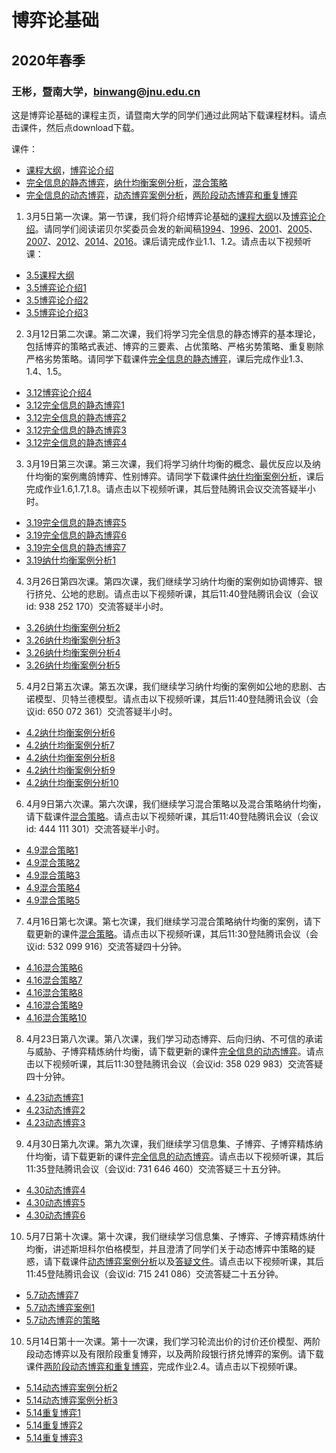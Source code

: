 # 博弈论基础
## 2020年春季
### 王彬，暨南大学，binwang@jnu.edu.cn
这是博弈论基础的课程主页，请暨南大学的同学们通过此网站下载课程材料。请点击课件，然后点download下载。

课件：
- [课程大纲](https://github.com/binwangwork/gameTheory/blob/master/%E6%95%99%E5%AD%A6%E5%A4%A7%E7%BA%B2.pdf)，[博弈论介绍](https://github.com/binwangwork/gameTheory/blob/master/%E5%85%88%E5%AF%BC%E8%AF%BE%20%E5%8D%9A%E5%BC%88%E8%AE%BA%E7%AE%80%E4%BB%8B.pdf)
- [完全信息的静态博弈](https://github.com/binwangwork/gameTheory/blob/master/%E4%B8%80.1%20%E5%AE%8C%E5%85%A8%E4%BF%A1%E6%81%AF%E7%9A%84%E9%9D%99%E6%80%81%E5%8D%9A%E5%BC%88.pdf)，[纳什均衡案例分析](https://github.com/binwangwork/gameTheory/blob/master/%E4%B8%80.2%20%E7%BA%B3%E4%BB%80%E5%9D%87%E8%A1%A1%E6%A1%88%E4%BE%8B%E5%88%86%E6%9E%90.pdf)，[混合策略](https://github.com/binwangwork/gameTheory/blob/master/%E4%B8%80.3%20%E6%B7%B7%E5%90%88%E7%AD%96%E7%95%A5%E7%BA%B3%E4%BB%80%E5%9D%87%E8%A1%A1.pdf)
- [完全信息的动态博弈](https://github.com/binwangwork/gameTheory/blob/master/%E4%BA%8C.1%20%E5%AE%8C%E5%85%A8%E4%BF%A1%E6%81%AF%E7%9A%84%E5%8A%A8%E6%80%81%E5%8D%9A%E5%BC%88.pdf)，[动态博弈案例分析](https://github.com/binwangwork/gameTheory/blob/master/%E4%BA%8C.2%20%E5%8A%A8%E6%80%81%E5%8D%9A%E5%BC%88%E6%A1%88%E4%BE%8B%E5%88%86%E6%9E%90.pdf)，[两阶段动态博弈和重复博弈](https://github.com/binwangwork/gameTheory/blob/master/%E4%BA%8C.3%20%E4%B8%A4%E9%98%B6%E6%AE%B5%E5%8A%A8%E6%80%81%E5%8D%9A%E5%BC%88%E5%92%8C%E9%87%8D%E5%A4%8D%E5%8D%9A%E5%BC%88.pdf)

1. 3月5日第一次课。第一节课，我们将介绍博弈论基础的[课程大纲](https://github.com/binwangwork/gameTheory/blob/master/%E6%95%99%E5%AD%A6%E5%A4%A7%E7%BA%B2.pdf)以及[博弈论介绍](https://github.com/binwangwork/gameTheory/blob/master/%E5%85%88%E5%AF%BC%E8%AF%BE%20%E5%8D%9A%E5%BC%88%E8%AE%BA%E7%AE%80%E4%BB%8B.pdf)。请同学们阅读诺贝尔奖委员会发的新闻稿[1994](	https://www.nobelprize.org/prizes/economic-sciences/1994/summary/)、[1996](https://www.nobelprize.org/prizes/economic-sciences/1996/press-release/)、[2001](https://www.nobelprize.org/prizes/economic-sciences/2001/popular-information/)、[2005](https://www.nobelprize.org/uploads/2018/06/popular-economicsciences2005.pdf)、[2007](https://www.nobelprize.org/uploads/2018/06/popular-economicsciences2007.pdf)、[2012](https://www.nobelprize.org/uploads/2018/06/popular-economicsciences2012.pdf)、[2014](https://www.nobelprize.org/uploads/2018/06/popular-economicsciences2014.pdf)、[2016](https://www.nobelprize.org/uploads/2018/06/popular-economicsciences2016.pdf)。课后请完成作业1.1、1.2。请点击以下视频听课：
- [3.5课程大纲](https://www.bilibili.com/video/av90632776/)
- [3.5博弈论介绍1](https://www.bilibili.com/video/av92924837)
- [3.5博弈论介绍2](https://www.bilibili.com/video/av92927501)
- [3.5博弈论介绍3](https://www.bilibili.com/video/av92930850)
2. 3月12日第二次课。第二次课，我们将学习完全信息的静态博弈的基本理论，包括博弈的策略式表述、博弈的三要素、占优策略、严格劣势策略、重复剔除严格劣势策略。请同学下载课件[完全信息的静态博弈](https://github.com/binwangwork/gameTheory/blob/master/%E4%B8%80.1%20%E5%AE%8C%E5%85%A8%E4%BF%A1%E6%81%AF%E7%9A%84%E9%9D%99%E6%80%81%E5%8D%9A%E5%BC%88.pdf)，课后完成作业1.3、1.4、1.5。
- [3.12博弈论介绍4](https://www.bilibili.com/video/av94696508/)
- [3.12完全信息的静态博弈1](https://www.bilibili.com/video/av94696732/)
- [3.12完全信息的静态博弈2](https://www.bilibili.com/video/av94697786/)
- [3.12完全信息的静态博弈3](https://www.bilibili.com/video/av94727769/)
- [3.12完全信息的静态博弈4](https://www.bilibili.com/video/av94727897/)

3. 3月19日第三次课。第三次课，我们将学习纳什均衡的概念、最优反应以及纳什均衡的案例鹰鸽博弈、性别博弈。请同学下载课件[纳什均衡案例分析](https://github.com/binwangwork/gameTheory/blob/master/%E4%B8%80.2%20%E7%BA%B3%E4%BB%80%E5%9D%87%E8%A1%A1%E6%A1%88%E4%BE%8B%E5%88%86%E6%9E%90.pdf)，课后完成作业1.6,1.7,1.8。请点击以下视频听课，其后登陆腾讯会议交流答疑半小时。
- [3.19完全信息的静态博弈5](https://www.bilibili.com/video/av96521858/)
- [3.19完全信息的静态博弈6](https://www.bilibili.com/video/av96521905/)
- [3.19完全信息的静态博弈7](https://www.bilibili.com/video/av96521588/)
- [3.19纳什均衡案例分析1](https://www.bilibili.com/video/av96521782/)

4. 3月26日第四次课。第四次课，我们继续学习纳什均衡的案例如协调博弈、银行挤兑、公地的悲剧。请点击以下视频听课，其后11:40登陆腾讯会议（会议id: 938 252 170）交流答疑半小时。
- [3.26纳什均衡案例分析2](https://www.bilibili.com/video/BV1zE411F7Ci/)
- [3.26纳什均衡案例分析3](https://www.bilibili.com/video/BV1zE411F7SZ/)
- [3.26纳什均衡案例分析4](https://www.bilibili.com/video/BV1rE411F7vg/)
- [3.26纳什均衡案例分析5](https://www.bilibili.com/video/BV1rE411F7Yr/)

5. 4月2日第五次课。第五次课，我们继续学习纳什均衡的案例如公地的悲剧、古诺模型、贝特兰德模型。请点击以下视频听课，其后11:40登陆腾讯会议（会议id: 650 072 361）交流答疑半小时。
- [4.2纳什均衡案例分析6](https://www.bilibili.com/video/BV1y7411D7dG/)
- [4.2纳什均衡案例分析7](https://www.bilibili.com/video/BV1o7411D76j/)
- [4.2纳什均衡案例分析8](https://www.bilibili.com/video/BV1f7411D7E1/)
- [4.2纳什均衡案例分析9](https://www.bilibili.com/video/BV1f7411D7xj/)
- [4.2纳什均衡案例分析10](https://www.bilibili.com/video/BV1Z7411D76i/)

6. 4月9日第六次课。第六次课，我们继续学习混合策略以及混合策略纳什均衡，请下载课件[混合策略](https://github.com/binwangwork/gameTheory/blob/master/%E4%B8%80.3%20%E6%B7%B7%E5%90%88%E7%AD%96%E7%95%A5%E7%BA%B3%E4%BB%80%E5%9D%87%E8%A1%A1.pdf)。请点击以下视频听课，其后11:40登陆腾讯会议（会议id: 444 111 301）交流答疑半小时。
- [4.9混合策略1](https://www.bilibili.com/video/BV1sg4y187N8/)
- [4.9混合策略2](https://www.bilibili.com/video/BV1hc411h7q7/)
- [4.9混合策略3](https://www.bilibili.com/video/BV1Z54y1X739/)
- [4.9混合策略4](https://www.bilibili.com/video/BV1xp4y1C7vX/)
- [4.9混合策略5](https://www.bilibili.com/video/BV1de411x7dU/)

7. 4月16日第七次课。第七次课，我们继续学习混合策略纳什均衡的案例，请下载更新的课件[混合策略](https://github.com/binwangwork/gameTheory/blob/master/%E4%B8%80.3%20%E6%B7%B7%E5%90%88%E7%AD%96%E7%95%A5%E7%BA%B3%E4%BB%80%E5%9D%87%E8%A1%A1.pdf)。请点击以下视频听课，其后11:30登陆腾讯会议（会议id: 532 099 916）交流答疑四十分钟。
- [4.16混合策略6](https://www.bilibili.com/video/BV1mz411b7mJ/)
- [4.16混合策略7](https://www.bilibili.com/video/BV1Pi4y18777/)
- [4.16混合策略8](https://www.bilibili.com/video/BV1CV411o7Yf/)
- [4.16混合策略9](https://www.bilibili.com/video/BV1ia4y1t7AE/)
- [4.16混合策略10](https://www.bilibili.com/video/BV11K411L7Yd/)

8. 4月23日第八次课。第八次课，我们学习动态博弈、后向归纳、不可信的承诺与威胁、子博弈精炼纳什均衡，请下载更新的课件[完全信息的动态博弈](https://github.com/binwangwork/gameTheory/blob/master/%E4%BA%8C.1%20%E5%AE%8C%E5%85%A8%E4%BF%A1%E6%81%AF%E7%9A%84%E5%8A%A8%E6%80%81%E5%8D%9A%E5%BC%88.pdf)。请点击以下视频听课，其后11:30登陆腾讯会议（会议id: 358 029 983）交流答疑四十分钟。
- [4.23动态博弈1](https://www.bilibili.com/video/bv13t4y127uc)
- [4.23动态博弈2](https://www.bilibili.com/video/bv1Cz411B7ui)
- [4.23动态博弈3](https://www.bilibili.com/video/bv1EQ4y1T7Xh)

9. 4月30日第九次课。第九次课，我们继续学习信息集、子博弈、子博弈精炼纳什均衡，请下载更新的课件[完全信息的动态博弈](https://github.com/binwangwork/gameTheory/blob/master/%E4%BA%8C.1%20%E5%AE%8C%E5%85%A8%E4%BF%A1%E6%81%AF%E7%9A%84%E5%8A%A8%E6%80%81%E5%8D%9A%E5%BC%88.pdf)。请点击以下视频听课，其后11:35登陆腾讯会议（会议id: 731 646 460）交流答疑三十五分钟。
- [4.30动态博弈4](https://www.bilibili.com/video/bv1rT4y1g7sq)
- [4.30动态博弈5](https://www.bilibili.com/video/bv1ii4y1t7QN)
- [4.30动态博弈6](https://www.bilibili.com/video/bv1Ca4y1v7bg)

10. 5月7日第十次课。第十次课，我们继续学习信息集、子博弈、子博弈精炼纳什均衡，讲述斯坦科尔伯格模型，并且澄清了同学们关于动态博弈中策略的疑惑，请下载课件[动态博弈案例分析](https://github.com/binwangwork/gameTheory/blob/master/%E4%BA%8C.2%20%E5%8A%A8%E6%80%81%E5%8D%9A%E5%BC%88%E6%A1%88%E4%BE%8B%E5%88%86%E6%9E%90.pdf)以及[答疑文件](https://github.com/binwangwork/gameTheory/blob/master/%E4%BE%8B%E5%AD%90.pdf)。请点击以下视频听课，其后11:45登陆腾讯会议（会议id: 715 241 086）交流答疑二十五分钟。
- [5.7动态博弈7](https://www.bilibili.com/video/BV1FK4y187Vr)
- [5.7动态博弈案例1](https://www.bilibili.com/video/BV1SK4y1b7P6)
- [5.7动态博弈的策略](https://www.bilibili.com/video/BV1RC4y1W7uJ)

10. 5月14日第十一次课。第十一次课，我们学习轮流出价的讨价还价模型、两阶段动态博弈以及有限阶段重复博弈，以及两阶段银行挤兑博弈的案例。请下载课件[两阶段动态博弈和重复博弈](https://github.com/binwangwork/gameTheory/blob/master/%E4%BA%8C.3%20%E4%B8%A4%E9%98%B6%E6%AE%B5%E5%8A%A8%E6%80%81%E5%8D%9A%E5%BC%88%E5%92%8C%E9%87%8D%E5%A4%8D%E5%8D%9A%E5%BC%88.pdf)，完成作业2.4。请点击以下视频听课。
- [5.14动态博弈案例分析2](https://www.bilibili.com/video/BV1Ja4y1e7aD/)
- [5.14动态博弈案例分析3](https://www.bilibili.com/video/BV1654y1X75i/)
- [5.14重复博弈1](https://www.bilibili.com/video/BV1r54y1X7re/)
- [5.14重复博弈2](https://www.bilibili.com/video/BV1m5411s78r/)
- [5.14重复博弈3](https://www.bilibili.com/video/BV1xg4y1B7tT/)
